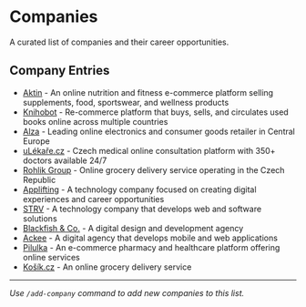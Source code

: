 # Companies

A curated list of companies and their career opportunities.

## Company Entries

- [Aktin](https://aktin.cz/kariera) - An online nutrition and fitness e-commerce platform selling supplements, food,
sportswear, and wellness products
- [Knihobot](http://knihobot.cz/kariera) - Re-commerce platform that buys, sells, and circulates used books online
across multiple countries
- [Alza](https://kariera.alza.cz/) - Leading online electronics and consumer goods retailer in Central Europe
- [uLékaře.cz](https://www.ulekare.cz/kariera) - Czech medical online consultation platform with 350+ doctors available 24/7
- [Rohlik Group](https://career.rohlik.group/cz/jobs) - Online grocery delivery service operating in the Czech Republic
- [Applifting](https://applifting.io/careers) - A technology company focused on creating digital experiences and career opportunities
- [STRV](https://www.strv.com/careers) - A technology company that develops web and software solutions
- [Blackfish & Co.](https://blackfish.co/careers/) - A digital design and development agency
- [Ackee](https://www.ackee.cz/kariera) - A digital agency that develops mobile and web applications
- [Pilulka](https://pracevpilulce.cz/pozice) - An e-commerce pharmacy and healthcare platform offering online services
- [Košík.cz](https://kariera.kosik.cz/pracovni-pozice/) - An online grocery delivery service

---

*Use `/add-company` command to add new companies to this list.*

